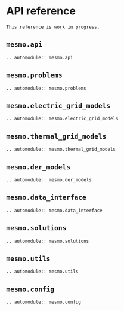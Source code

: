 # API reference

```{important}
This reference is work in progress.
```

## `mesmo.api`

```{eval-rst}
.. automodule:: mesmo.api
```

## `mesmo.problems`

```{eval-rst}
.. automodule:: mesmo.problems
```

## `mesmo.electric_grid_models`

```{eval-rst}
.. automodule:: mesmo.electric_grid_models
```

## `mesmo.thermal_grid_models`

```{eval-rst}
.. automodule:: mesmo.thermal_grid_models
```

## `mesmo.der_models`

```{eval-rst}
.. automodule:: mesmo.der_models
```

## `mesmo.data_interface`

```{eval-rst}
.. automodule:: mesmo.data_interface
```

## `mesmo.solutions`

```{eval-rst}
.. automodule:: mesmo.solutions
```

## `mesmo.utils`

```{eval-rst}
.. automodule:: mesmo.utils
```

## `mesmo.config`

```{eval-rst}
.. automodule:: mesmo.config
```
